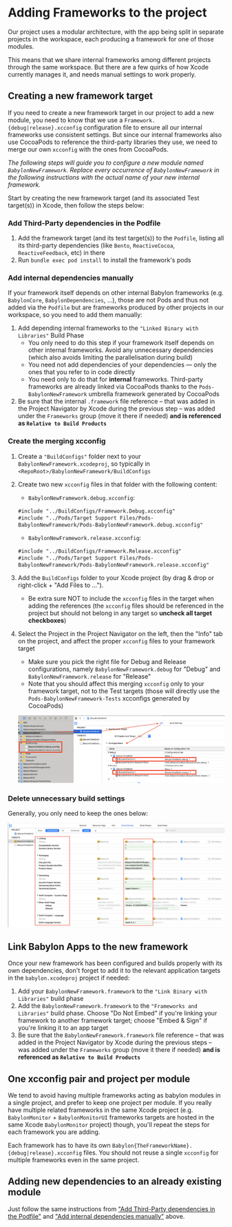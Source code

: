 # Adding Frameworks to the project

Our project uses a modular architecture, with the app being split in separate projects in the workspace, each producing a framework for one of those modules.

This means that we share internal frameworks among different projects through the same workspace. But there are a few quirks of how Xcode currently manages it, and needs manual settings to work properly.

## Creating a new framework target

If you need to create a new framework target in our project to add a new module, you need to know that we use a `Framework.{debug|release}.xcconfig` configuration file to ensure all our internal frameworks use consistent settings. But since our internal frameworks also use CocoaPods to reference the third-party libraries they use, we need to merge our own `xcconfig` with the ones from CocoaPods.

_The following steps will guide you to configure a new module named `BabylonNewFramework`. Replace every occurrence of `BabylonNewFramework` in the following instructions with the actual name of your new internal framework._

Start by creating the new framework target (and its associated Test target(s)) in Xcode, then follow the steps below:

### Add Third-Party dependencies in the Podfile

1. Add the framework target (and its test target(s)) to the `Podfile`, listing all its third-party dependencies (like `Bento`, `ReactiveCocoa`, `ReactiveFeedback`, etc) in there
2. Run `bundle exec pod install` to install the framework's pods

### Add internal dependencies manually

If your framework itself depends on other internal Babylon frameworks (e.g. `BabylonCore`, `BabylonDependencies`, ...), those are not Pods and thus not added via the `Podfile` but are frameworks produced by other projects in our workspace, so you need to add them manually:

1. Add depending internal frameworks to the `"Linked Binary with Libraries"` Build Phase
   * You only need to do this step if your framework itself depends on other internal frameworks. Avoid any unnecessary dependencies (which also avoids limiting the parallelisation during build)
   * You need not add dependencies of your dependencies — only the ones that you refer to in code directly
   * You need only to do that for **internal** frameworks. Third-party frameworks are already linked via CocoaPods thanks to the `Pods-BabylonNewFramework` umbrella framework generated by CocoaPods
2. Be sure that the internal `.framework` file reference – that was added in the Project Navigator by Xcode during the previous step – was added under the `Frameworks` group (move it there if needed) **and is referenced as `Relative to Build Products`**



### Create the merging xcconfig

1. Create a `"BuildConfigs"` folder next to your `BabylonNewFramework.xcodeproj`, so typically in `<RepoRoot>/BabylonNewFramework/BuildConfigs`
2. Create two new `xcconfig` files in that folder with the following content:

   * `BabylonNewFramework.debug.xcconfig`:

	```
	#include "../BuildConfigs/Framework.Debug.xcconfig"
	#include "../Pods/Target Support Files/Pods-BabylonNewFramework/Pods-BabylonNewFramework.debug.xcconfig"
	```

   * `BabylonNewFramework.release.xcconfig`:

	```
	#include "../BuildConfigs/Framework.Release.xcconfig"
	#include "../Pods/Target Support Files/Pods-BabylonNewFramework/Pods-BabylonNewFramework.release.xcconfig"
	```

3. Add the `BuildConfigs` folder to your Xcode project (by drag & drop or right-click + "Add Files to ...").
   * Be extra sure NOT to include the `xcconfig` files in the target when adding the references (the `xcconfig` files should be referenced in the project but should not belong in any target so **uncheck all target checkboxes**)

4. Select the Project in the Project Navigator on the left, then the "Info" tab on the project, and affect the proper `xcconfig` files to your framework target
   * Make sure you pick the right file for Debug and Release configurations, namely `BabylonNewFramework.debug` for "Debug" and `BabylonNewFramework.release` for "Release"
   * Note that you should affect this merging `xcconfig` only to your framework target, not to the Test targets (those will directly use the `Pods-BabylonNewFramework-Tests` xcconfigs generated by CocoaPods)

   ![Setting xcconfig in Xcode UI](Assets/Framework-xcconfig.png)

### Delete unnecessary build settings

Generally, you only need to keep the ones below:

   ![Framework build settings to keep](Assets/Framework-settings-to-keep.png)

## Link Babylon Apps to the new framework

Once your new framework has been configured and builds properly with its own dependencies, don't forget to add it to the relevant application targets in the `babylon.xcodeproj` project if needed:

1. Add your `BabylonNewFramework.framework` to the `"Link Binary with Libraries"` build phase
2. Add the `BabylonNewFramework.framework` to the `"Frameworks and Libraries"` build phase. Choose "Do Not Embed" if you're linking your framework to another framework target; choose "Embed & Sign" if you're linking it to an app target
3. Be sure that the `BabylonNewFramework.framework` file reference – that was added in the Project Navigator by Xcode during the previous steps – was added under the `Frameworks` group (move it there if needed) **and is referenced as `Relative to Build Products`**

## One xcconfig pair and project per module

We tend to avoid having multiple frameworks acting as babylon modules in a single project, and prefer to keep one project per module.
If you really have multiple related frameworks in the same Xcode project (e.g. `BabylonMonitor` + `BabylonMonitorUI` frameworks targets are hosted in the same Xcode `BabylonMonitor` project) though, you'll repeat the steps for each framework you are adding.

Each framework has to have its own `Babylon{TheFrameworkName}.{debug|release}.xcconfig` files. You should not reuse a single `xcconfig` for multiple frameworks even in the same project.

## Adding new dependencies to an already existing module

Just follow the same instructions from ["Add Third-Party dependencies in the Podfile"](#add-third-party-dependencies-in-the-podfile) and ["Add internal dependencies manually"](add-internal-dependencies-manually) above.
